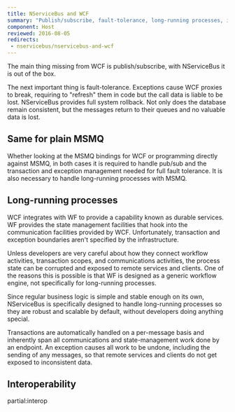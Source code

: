 ```yaml
---
title: NServiceBus and WCF
summary: "Publish/subscribe, fault-tolerance, long-running processes, interoperability"
component: Host
reviewed: 2016-08-05
redirects:
 - nservicebus/nservicebus-and-wcf
---
```


The main thing missing from WCF is publish/subscribe, with NServiceBus it is out of the box.

The next important thing is fault-tolerance. Exceptions cause WCF proxies to break, requiring to "refresh" them in code but the call data is liable to be lost. NServiceBus provides full system rollback. Not only does the database remain consistent, but the messages return to their queues and no valuable data is lost.


## Same for plain MSMQ

Whether looking at the MSMQ bindings for WCF or programming directly against MSMQ, in both cases it is required to handle pub/sub and the transaction and exception management needed for full fault tolerance. It is also necessary to handle long-running processes with MSMQ.


## Long-running processes

WCF integrates with WF to provide a capability known as durable services. WF provides the state management facilities that hook into the communication facilities provided by WCF. Unfortunately, transaction and exception boundaries aren't specified by the infrastructure.

Unless developers are very careful about how they connect workflow activities, transaction scopes, and communications activities, the process state can be corrupted and exposed to remote services and clients. One of the reasons this is possible is that WF is designed as a generic workflow engine, not specifically for long-running processes.

Since regular business logic is simple and stable enough on its own, NServiceBus is specifically designed to handle long-running processes so they are robust and scalable by default, without developers doing anything special.

Transactions are automatically handled on a per-message basis and inherently span all communications and state-management work done by an endpoint. An exception causes all work to be undone, including the sending of any messages, so that remote services and clients do not get exposed to inconsistent data.


## Interoperability

partial:interop
